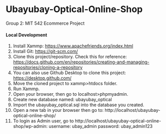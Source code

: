 # Ubayubay-Optical-Online-Shop
Group 2: MIT 542 Ecommerce Project

#### Local Development
1. Install Xammp: https://www.apachefriends.org/index.html
2. Install Git: https://git-scm.com/
3. Clone this project/repository. Check this for reference: https://docs.github.com/en/repositories/creating-and-managing-repositories/cloning-a-repository
4. You can also use Github Desktop to clone this project: https://desktop.github.com/
5. Move the cloned project to xammp>htdocs folder.
6. Run Xammp.
7. Open your browser, then go to localhost>phpmyadmin.
8. Create new database named: ubayubay_optical
9. Import the ubayubay_optical.sql into the database you created.
10. Open a new tab in your browser then go to: http://localhost/ubayubay-optical-online-shop/
11. To login as Admin user, go to http://localhost/ubayubay-optical-online-shop/wp-admin: username: ubay_admin password: ubay_admin123
